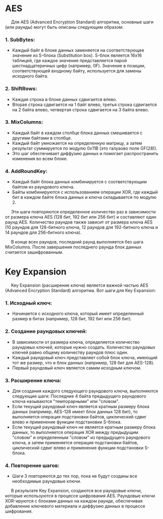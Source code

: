 # AES 
&nbsp;&nbsp;&nbsp;&nbsp; Для AES (Advanced Encryption Standard) алгоритма, основные шаги (или раунды) могут быть описаны следующим образом:

### 1. SubBytes:

- Каждый байт в блоке данных заменяется на соответствующее значение из S-блока (Substitution box). S-блок является 16x16 таблицей, где каждое значение представляется парой шестнадцатеричных цифр (например, 0F). Значение в позиции, соответствующей входному байту, используется для замены исходного байта.
### 2. ShiftRows:

- Каждая строка в блоке данных сдвигается влево.
- Вторая строка сдвигается на 1 байт влево, третья строка сдвигается на 2 байта влево, четвертая строка сдвигается на 3 байта влево.
### 3. MixColumns:

- Каждый байт в каждом столбце блока данных смешивается с другими байтами в столбце.
- Каждый байт умножается на определенную матрицу, а затем результат суммируется по модулю 0x11B (это галуаово поле GF(28)).
- Это шаг обеспечивает диффузию данных и помогает распространить изменения во всем блоке.
### 4. AddRoundKey:

- Каждый байт блока данных комбинируется с соответствующим байтом из раундового ключа.
- Байты комбинируются с использованием операции XOR, где каждый бит в каждом байте блока данных и ключа складывается по модулю 2.

&nbsp;&nbsp;&nbsp;&nbsp; Эти шаги повторяются определенное количество раз в зависимости от размера ключа AES (128 бит, 192 бит или 256 бит) и составляют один раунд AES. Количество раундов также зависит от размера ключа AES (10 раундов для 128-битного ключа, 12 раундов для 192-битного ключа и 14 раундов для 256-битного ключа).

&nbsp;&nbsp;&nbsp;&nbsp; В конце всех раундов, последний раунд выполняется без шага MixColumns. После завершения последнего раунда блок данных считается зашифрованным.

# Key Expansion 
&nbsp;&nbsp;&nbsp;&nbsp; Key Expansion (расширение ключа) является важной частью AES (Advanced Encryption Standard) алгоритма. Вот шаги для Key Expansion:

### 1. Исходный ключ:
-  Начинается с исходного ключа, который имеет определенный размер в битах (например, 128 бит, 192 бит или 256 бит).

### 2. Создание раундовых ключей:

- В зависимости от размера ключа, определяется количество раундовых ключей, которые нужно создать. Количество раундовых ключей равно общему количеству раундов плюс один.
- Каждый раундовый ключ представляет собой блок ключа, имеющий тот же размер, что и блок данных (например, 128 бит для AES-128).
- Первый раундовый ключ является самим исходным ключом.
### 3. Расширение ключа:

- Для создания каждого следующего раундового ключа, выполняются следующие шаги:
Последние 4 байта предыдущего раундового ключа называются "темпорарными" или "словом".
- Если текущий раундовый ключ является кратным размеру блока данных (например, AES-128 имеет блок данных 128 бит), то выполняется операция подстановки байтов, циклический сдвиг влево и применение функции подстановки S-блока.
- Если текущий раундовый ключ не является кратным размеру блока данных, то выполняется операция XOR между предыдущим "словом" и определенным "словом" из предыдущего раундового ключа, а затем применяется операция подстановки байтов, циклический сдвиг влево и применение функции подстановки S-блока.
### 4. Повторение шагов:

- Шаги 3 повторяются до тех пор, пока не будут созданы все необходимые раундовые ключи.

&nbsp;&nbsp;&nbsp;&nbsp; В результате Key Expansion, создаются все раундовые ключи, которые используются в процессе шифрования AES. Раундовые ключи XOR-ируются с блоками данных на каждом раунде, обеспечивая добавление ключевого материала и диффузию данных в процессе шифрования.